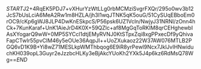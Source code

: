 $START$J2+4RqEK5PDJ7+vXHurYzWtLLg0rbMCMziSvgrFXQr/295o0wv3b12JcS7bUsLciA6MeA2Rw1m8HZLA/jh3I1wqJTNK5qK5ouG/51CySUqEBboEm0rOC9/cKp6gWJ8JLP4DwKnESkpcS/P56psk6UZ1Vcln/NwjyJ31NRNl/zOnn4hCk+7KunKaraf+UnK1AieJrD4K0X+59QZlc+af8MgGqToRKlM8qrCEHghewbIAsXYogarQ9wW+0MP5SYCcl1dtjEMyRVNJ0KtSTpxZqi8xgPPxecDf9yQhivaFapCTwIr55pvCIM46y5eOUe36AqpJl++UoZXukaoz22W37AW076MTLB2PGQ6vD1K9B+Yi8wZ71MESLkpWMThbqog6E9iR8yrPewI9Ncx7JklJvIHNwiduchKH039opL3Guyr2eJzzbcHLKy3eBjAkcYUoKh2YXk5J4p6kz6RdMsQ78Wg==$END$